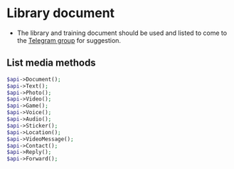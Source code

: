  # Library document


   - The library and training document should be used and listed to come to the [Telegram group](https://t.me/chat_deve) for suggestion.





  ## List media methods
   ```php
$api->Document();
$api->Text();
$api->Photo();
$api->Video();
$api->Game();
$api->Voice();
$api->Audio();
$api->Sticker();
$api->Location();
$api->VideoMessage();
$api->Contact();
$api->Reply();
$api->Forward();
```
